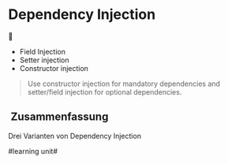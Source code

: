 
# Dependency Injection
💉

- Field Injection
- Setter injection
- Constructor injection

> Use constructor injection for mandatory dependencies and setter/field injection for optional dependencies. 

##  Zusammenfassung
Drei Varianten von Dependency Injection



#learning unit#